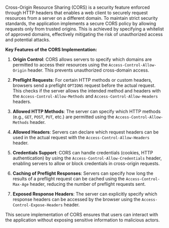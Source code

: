Cross-Origin Resource Sharing (CORS) is a security feature enforced through HTTP headers that enables a web client to securely request resources from a server on a different domain. To maintain strict security standards, the application implements a secure CORS policy by allowing requests only from trusted origins. This is achieved by specifying a whitelist of approved domains, effectively mitigating the risk of unauthorized access and potential attacks.

**Key Features of the CORS Implementation:**

1. **Origin Control**: CORS allows servers to specify which domains are permitted to access their resources using the `Access-Control-Allow-Origin` header. This prevents unauthorized cross-domain access.

2. **Preflight Requests**: For certain HTTP methods or custom headers, browsers send a preflight `OPTIONS` request before the actual request. This checks if the server allows the intended method and headers with the `Access-Control-Allow-Methods` and `Access-Control-Allow-Headers` headers.

3. **Allowed HTTP Methods**: The server can specify which HTTP methods (e.g., `GET`, `POST`, `PUT`, etc.) are permitted using the `Access-Control-Allow-Methods` header.

4. **Allowed Headers**: Servers can declare which request headers can be used in the actual request with the `Access-Control-Allow-Headers` header.

5. **Credentials Support**: CORS can handle credentials (cookies, HTTP authentication) by using the `Access-Control-Allow-Credentials` header, enabling servers to allow or block credentials in cross-origin requests.

6. **Caching of Preflight Responses**: Servers can specify how long the results of a preflight request can be cached using the `Access-Control-Max-Age` header, reducing the number of preflight requests sent.

7. **Exposed Response Headers**: The server can explicitly specify which response headers can be accessed by the browser using the `Access-Control-Expose-Headers` header.

This secure implementation of CORS ensures that users can interact with the application without exposing sensitive information to malicious actors.